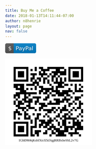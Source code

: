 ```yaml
---
title: Buy Me a Coffee
date: 2018-01-13T14:11:44-07:00
author: n8henrie
layout: page
nav: false
---
```

<a href="https://www.paypal.com/cgi-bin/webscr?cmd=_s-xclick&hosted_button_id=PU74QEEFZ2JCW"><img src="/assets/img/paypal.svg" width="100px"></a>

<a href="bitcoin:1GbDM4qKshfXtrJZkfJqgRRBxheShL2v7G?label=n8henrie.com"><img src="/assets/img/n8henrie_bitcoin.svg" width="280px"></a>
